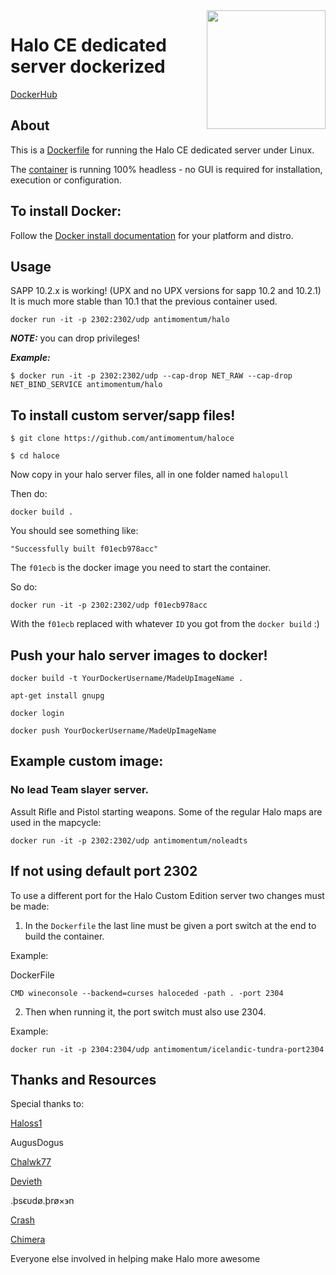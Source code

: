 <img src="https://cdn2.steamgriddb.com/file/sgdb-cdn/logo_thumb/a4c42bfd5f5130ddf96e34a036c75e0a.png" width="190" align="right"/>

# Halo CE dedicated server dockerized

[DockerHub](https://hub.docker.com/r/antimomentum/halo)

## About

This is a [Dockerfile](https://docs.docker.com/engine/reference/builder/) for running the Halo CE dedicated server under Linux.

The [container](https://www.docker.com/resources/what-container) is running 100% headless - no GUI is required for installation, execution or configuration.

## To install Docker:

Follow the [Docker install documentation](https://docs.docker.com/get-docker/) for your platform and distro.

## Usage

SAPP 10.2.x is working! (UPX and no UPX versions for sapp 10.2 and 10.2.1) It is much more stable than 10.1 that the previous container used. 

``` 
docker run -it -p 2302:2302/udp antimomentum/halo
```

**_NOTE:_** you can drop privileges! 

**_Example:_** 
```
$ docker run -it -p 2302:2302/udp --cap-drop NET_RAW --cap-drop NET_BIND_SERVICE antimomentum/halo
```

## To install custom server/sapp files!

```
$ git clone https://github.com/antimomentum/haloce
```
```
$ cd haloce
```
Now copy in your halo server files, all in one folder named `halopull`

Then do:
```
docker build . 
```
You should see something like: 
```
"Successfully built f01ecb978acc" 
```
The `f01ecb` is the docker image you need to start the container.

So do:
```
docker run -it -p 2302:2302/udp f01ecb978acc 
```
With the `f01ecb` replaced with whatever `ID` you got from the `docker build` :) 

##  Push your halo server images to docker!
```
docker build -t YourDockerUsername/MadeUpImageName . 
```
```
apt-get install gnupg
```
```
docker login
```
```
docker push YourDockerUsername/MadeUpImageName
```
## Example custom image:

### No lead Team slayer server.

Assult Rifle and Pistol starting weapons. 
Some of the regular Halo maps are used in the mapcycle:
```
docker run -it -p 2302:2302/udp antimomentum/noleadts
```
## If not using default port 2302 ## 

To use a different port for the Halo Custom Edition server two changes must be made:

1. In the `Dockerfile` the last line must be given a port switch at the end to build the container.

Example:

DockerFile
```
CMD wineconsole --backend=curses haloceded -path . -port 2304
```

2. Then when running it, the port switch must also use 2304. 

Example:
```
docker run -it -p 2304:2304/udp antimomentum/icelandic-tundra-port2304
```

## Thanks and Resources ##

Special thanks to:

[Haloss1](https://www.haloss1.me/)

AugusDogus

[Chalwk77](https://github.com/Chalwk77/HALO-SCRIPT-PROJECTS)

[Devieth](http://halopc.com/sv_extensions/)

.þsϵυdø.þrø×϶n

[Crash](https://theashclan.org/)

[Chimera](https://github.com/SnowyMouse/chimera)

Everyone else involved in helping make Halo more awesome
